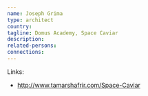 ```yaml
---
name: Joseph Grima
type: architect
country:
tagline: Domus Academy, Space Caviar
description:
related-persons:
connections:
---
```

Links:
* <http://www.tamarshafrir.com/Space-Caviar>
